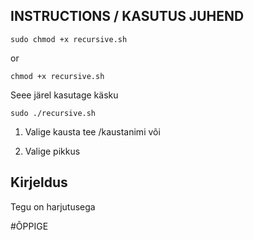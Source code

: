 ## INSTRUCTIONS / KASUTUS JUHEND

```
sudo chmod +x recursive.sh
```

or

```
chmod +x recursive.sh
```

Seee järel kasutage käsku
```
sudo ./recursive.sh
```

1. Valige kausta tee /kaustanimi või <kaustanimi>

2. Valige pikkus






## Kirjeldus


Tegu on harjutusega 


#ÕPPIGE
